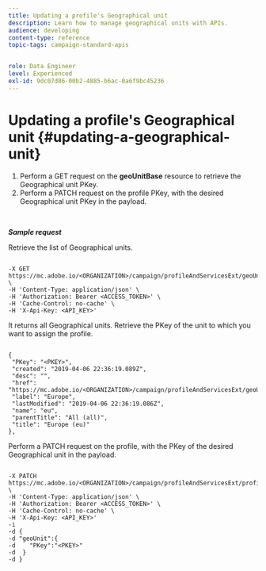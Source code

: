 ```yaml
---
title: Updating a profile's Geographical unit
description: Learn how to manage geographical units with APIs.
audience: developing
content-type: reference
topic-tags: campaign-standard-apis


role: Data Engineer
level: Experienced
exl-id: 9dc07d86-00b2-4885-b6ac-0a6f9bc45236
---
```

# Updating a profile's Geographical unit {#updating-a-geographical-unit}

1. Perform a GET request on the **geoUnitBase** resource to retrieve the Geographical unit PKey.
1. Perform a PATCH request on the profile PKey, with the desired Geographical unit PKey in the payload.

<br/>

***Sample request***

Retrieve the list of Geographical units.

```

-X GET https://mc.adobe.io/<ORGANIZATION>/campaign/profileAndServicesExt/geoUnitBase/ \
-H 'Content-Type: application/json' \
-H 'Authorization: Bearer <ACCESS_TOKEN>' \
-H 'Cache-Control: no-cache' \
-H 'X-Api-Key: <API_KEY>'

```

It returns all Geographical units. Retrieve the PKey of the unit to which you want to assign the profile.

```

{
 "PKey": "<PKEY>",
 "created": "2019-04-06 22:36:19.089Z",
 "desc": "",
 "href": "https://mc.adobe.io/<ORGANIZATION>/campaign/profileAndServicesExt/geoUnitBase/<PKEY>",
 "label": "Europe",
 "lastModified": "2019-04-06 22:36:19.086Z",
 "name": "eu",
 "parentTitle": "All (all)",
 "title": "Europe (eu)"
},

```

Perform a PATCH request on the profile, with the PKey of the desired Geographical unit in the payload.

```

-X PATCH https://mc.adobe.io/<ORGANIZATION>/campaign/profileAndServicesExt/profile/<PKEY> \
-H 'Content-Type: application/json' \
-H 'Authorization: Bearer <ACCESS_TOKEN>' \
-H 'Cache-Control: no-cache' \
-H 'X-Api-Key: <API_KEY>'
-i
-d {
-d "geoUnit":{
-d    "PKey":"<PKEY>"
-d  }
-d }

```

<!-- + réponse -->
